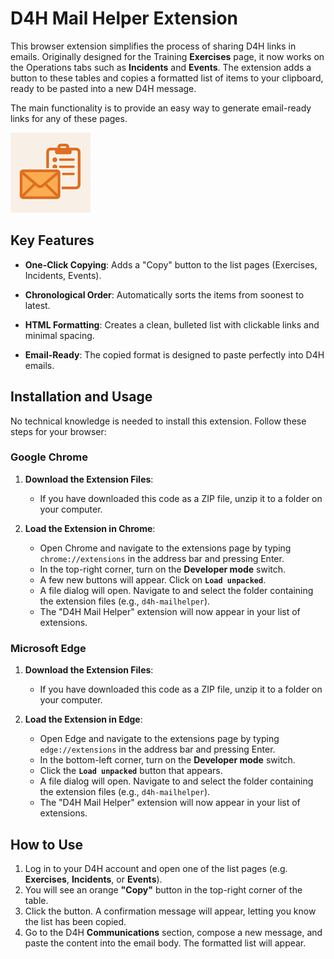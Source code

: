 # D4H Mail Helper Extension

This browser extension simplifies the process of sharing D4H links in emails. Originally designed for the Training **Exercises** page, it now works on the Operations tabs such as **Incidents** and **Events**. The extension adds a button to these tables and copies a formatted list of items to your clipboard, ready to be pasted into a new D4H message.

The main functionality is to provide an easy way to generate email-ready links for any of these pages.

![Extension Icon](icon-128.png)

## Key Features

- **One-Click Copying**: Adds a "Copy" button to the list pages (Exercises, Incidents, Events).
- **Chronological Order**: Automatically sorts the items from soonest to latest.
- **HTML Formatting**: Creates a clean, bulleted list with clickable links and minimal spacing.

- **Email-Ready**: The copied format is designed to paste perfectly into D4H emails.

## Installation and Usage

No technical knowledge is needed to install this extension. Follow these steps for your browser:

### Google Chrome

1. **Download the Extension Files**:
   - If you have downloaded this code as a ZIP file, unzip it to a folder on your computer.

2. **Load the Extension in Chrome**:
   - Open Chrome and navigate to the extensions page by typing `chrome://extensions` in the address bar and pressing Enter.
   - In the top-right corner, turn on the **Developer mode** switch.
   - A few new buttons will appear. Click on **`Load unpacked`**.
   - A file dialog will open. Navigate to and select the folder containing the extension files (e.g., `d4h-mailhelper`).
   - The "D4H Mail Helper" extension will now appear in your list of extensions.

### Microsoft Edge

1. **Download the Extension Files**:
   - If you have downloaded this code as a ZIP file, unzip it to a folder on your computer.

2. **Load the Extension in Edge**:
   - Open Edge and navigate to the extensions page by typing `edge://extensions` in the address bar and pressing Enter.
   - In the bottom-left corner, turn on the **Developer mode** switch.
   - Click the **`Load unpacked`** button that appears.
   - A file dialog will open. Navigate to and select the folder containing the extension files (e.g., `d4h-mailhelper`).
   - The "D4H Mail Helper" extension will now appear in your list of extensions.

## How to Use

1. Log in to your D4H account and open one of the list pages (e.g. **Exercises**, **Incidents**, or **Events**).
2. You will see an orange **"Copy"** button in the top-right corner of the table.
3. Click the button. A confirmation message will appear, letting you know the list has been copied.
4. Go to the D4H **Communications** section, compose a new message, and paste the content into the email body. The formatted list will appear.
